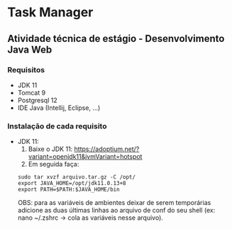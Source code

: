 # Task Manager
## Atividade técnica de estágio - Desenvolvimento Java Web
### Requisitos
 - JDK 11
 - Tomcat 9
 - Postgresql 12
 - IDE Java (Intellij, Eclipse, ...)
### Instalação de cada requisito
- JDK 11:
  1. Baixe o JDK 11: https://adoptium.net/?variant=openjdk11&jvmVariant=hotspot
  2. Em seguida faça:
  ```shell
  sudo tar xvzf arquivo.tar.gz -C /opt/
  export JAVA_HOME=/opt/jdk11.0.13+8
  export PATH=$PATH:$JAVA_HOME/bin
  ```
  OBS: para as variáveis de ambientes deixar de serem temporárias adicione as duas últimas linhas ao arquivo de conf do seu shell (ex: nano ~/.zshrc -> cola as variáveis nesse arquivo).
  
  
  
